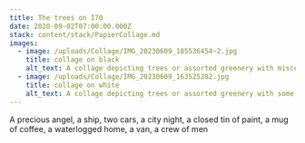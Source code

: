 ```yaml
---
title: The trees on I70
date: 2020-09-02T07:00:00.000Z
stack: content/stack/PapierCollage.md
images:
  - image: /uploads/Collage/IMG_20230609_185536454~2.jpg
    title: collage on black
    alt_text: A collage depicting trees or assorted greenery with miscellanious objects
  - image: /uploads/Collage/IMG_20230609_163525282.jpg
    title: collage on white
    alt_text: A collage depicting trees or assorted greenery with some hidden obejcts
---
```


A precious angel, a ship, two cars, a city night, a closed tin of paint, a mug of coffee, a waterlogged home, a van, a crew of men
